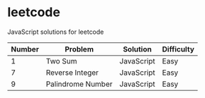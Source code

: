 # leetcode
JavaScript solutions for leetcode

| Number | Problem           | Solution   | Difficulty |
| ------ | ----------------- | ---------- | ---------- |
| 1      | Two Sum           | JavaScript | Easy       |
| 7      | Reverse Integer   | JavaScript | Easy       |
| 9      | Palindrome Number | JavaScript | Easy       |



[Two Sum]: https://leetcode.com/problems/two-sum/
[Reverse Integer]: https://leetcode.com/problems/reverse-integer/
[Palindrome Number]: https://leetcode.com/problems/palindrome-number/